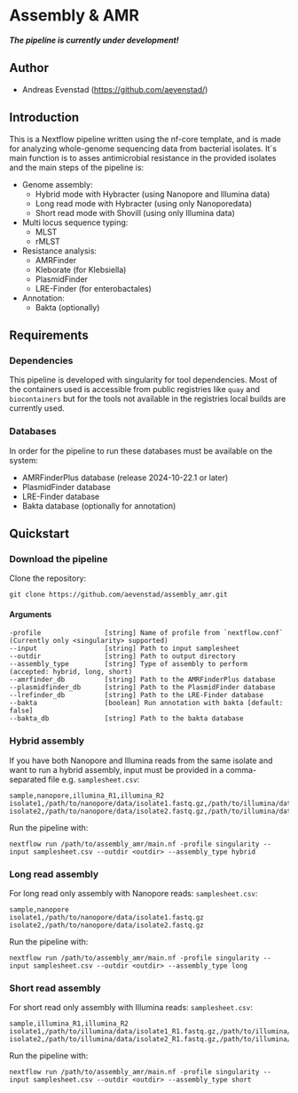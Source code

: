 # Assembly & AMR
***The pipeline is currently under development!***
## Author
* Andreas Evenstad (https://github.com/aevenstad/)

## Introduction
This is a Nextflow pipeline written using the nf-core template, and is made for analyzing whole-genome sequencing data from bacterial isolates.
It`s main function is to asses antimicrobial resistance in the provided isolates and the main steps of the pipeline is:
* Genome assembly:
  - Hybrid mode with Hybracter (using Nanopore and Illumina data)
  - Long read mode with Hybracter (using only Nanoporedata)
  - Short read mode with Shovill (using only Illumina data)
* Multi locus sequence typing:
    - MLST
    - rMLST
* Resistance analysis:
    - AMRFinder
    - Kleborate (for Klebsiella)
    - PlasmidFinder
    - LRE-Finder (for enterobactales)
* Annotation:
    - Bakta (optionally)

## Requirements
### Dependencies
This pipeline is developed with singularity for tool dependencies. Most of the containers used is accessible from public registries like `quay` and `biocontainers`
but for the tools not available in the registries local builds are currently used.

### Databases
In order for the pipeline to run these databases must be available on the system:
* AMRFinderPlus database (release 2024-10-22.1 or later)
* PlasmidFinder database
* LRE-Finder database
* Bakta database (optionally for annotation)


## Quickstart

### Download the pipeline
Clone the repository:
```
git clone https://github.com/aevenstad/assembly_amr.git
```
#### Arguments
```
-profile                [string] Name of profile from `nextflow.conf` (Currently only <singularity> supported)
--input                 [string] Path to input samplesheet
--outdir                [string] Path to output directory
--assembly_type         [string] Type of assembly to perform  (accepted: hybrid, long, short)
--amrfinder_db          [string] Path to the AMRFinderPlus database
--plasmidfinder_db      [string] Path to the PlasmidFinder database
--lrefinder_db          [string] Path to the LRE-Finder database
--bakta                 [boolean] Run annotation with bakta [default: false]
--bakta_db              [string] Path to the bakta database
```

### Hybrid assembly
If you have both Nanopore and Illumina reads from the same isolate and want to run a hybrid assembly, input must be provided in a comma-separated file e.g. `samplesheet.csv`:
```
sample,nanopore,illumina_R1,illumina_R2
isolate1,/path/to/nanopore/data/isolate1.fastq.gz,/path/to/illumina/data/isolate1_R1.fastq.gz,/path/to/illumina/data/isolate1_R2.fastq.gz
isolate2,/path/to/nanopore/data/isolate2.fastq.gz,/path/to/illumina/data/isolate2_R1.fastq.gz,/path/to/illumina/data/isolate2_R2.fastq.gz
```

Run the pipeline with:
```
nextflow run /path/to/assembly_amr/main.nf -profile singularity --input samplesheet.csv --outdir <outdir> --assembly_type hybrid 
```

### Long read assembly
For long read only assembly with Nanopore reads:
`samplesheet.csv`:
```
sample,nanopore
isolate1,/path/to/nanopore/data/isolate1.fastq.gz
isolate2,/path/to/nanopore/data/isolate2.fastq.gz
```

Run the pipeline with:
```
nextflow run /path/to/assembly_amr/main.nf -profile singularity --input samplesheet.csv --outdir <outdir> --assembly_type long 
```

### Short read assembly
For short read only assembly with Illumina reads:
`samplesheet.csv`:
```
sample,illumina_R1,illumina_R2
isolate1,/path/to/illumina/data/isolate1_R1.fastq.gz,/path/to/illumina/data/isolate1_R2.fastq.gz
isolate2,/path/to/illumina/data/isolate2_R1.fastq.gz,/path/to/illumina/data/isolate2_R2.fastq.gz
```

Run the pipeline with:
```
nextflow run /path/to/assembly_amr/main.nf -profile singularity --input samplesheet.csv --outdir <outdir> --assembly_type short 
```

